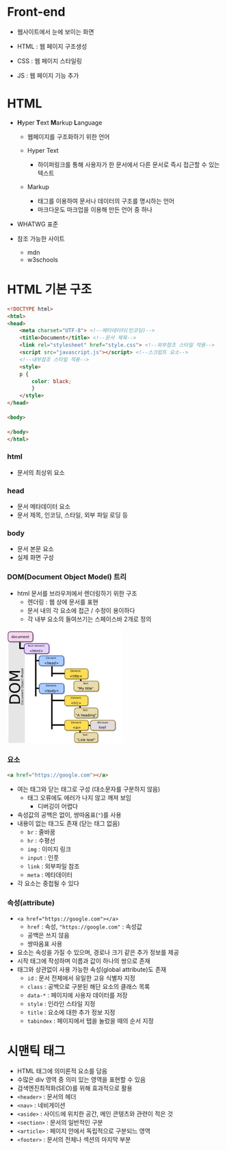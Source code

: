 # Front-end

- 웹사이트에서 눈에 보이는 화면

- HTML : 웹 페이지 구조생성
- CSS : 웹 페이지 스타일링
- JS : 웹 페이지 기능 추가



# HTML

- **H**yper **T**ext **M**arkup **L**anguage
  - 웹페이지를 구조화하기 위한 언어

  - Hyper Text
    - 하이퍼링크를 통해 사용자가 한 문서에서 다른 문서로 즉시 접근할 수 있는 텍스트

  - Markup
    - 태그를 이용하여 문서나 데이터의 구조를 명시하는 언어
    - 마크다운도 마크업을 이용해 만든 언어 중 하나

- WHATWG 표준
- 참조 가능한 사이트
  - mdn
  - w3schools



# HTML 기본 구조

```html
<!DOCTYPE html>
<html> 
<head>
    <meta charset="UTF-8"> <!--메타데이터(인코딩)-->
    <title>Document</title> <!--문서 제목-->
    <link rel="stylesheet" href="style.css"> <!--외부참조 스타일 적용-->
    <script src="javascript.js"></script> <!--스크립트 요소-->
    <!--내부참조 스타일 적용-->
    <style>
    p {
        color: black;
        }
    </style>
</head>

<body>

</body>
</html>
```

### html

- 문서의 최상위 요소



### head

- 문서 메타데이터 요소
- 문서 제목, 인코딩, 스타일, 외부 파일 로딩 등



### body

- 문서 본문 요소
- 실제 화면 구성



### DOM(Document Object Model) 트리

- html 문서를 브라우저에서 렌더링하기 위한 구조
  - 렌더링 : 웹 상에 문서를 표현
  - 문서 내의 각 요소에 접근 / 수정이 용이하다
  - 각 내부 요소의 들여쓰기는 스페이스바 2개로 정의

<img src="01_HTML.assets/image-20220207013311552.png" alt="image-20220207013311552" style="zoom:60%;" />

### 요소

```html
<a href="https://google.com"></a>
```

- 여는 태그와 닫는 태그로 구성 (대소문자를 구분하지 않음)
  - 태그 오류에도 에러가 나지 않고 깨져 보임
    - 디버깅이 어렵다
- 속성값의 공백은 없이, 쌍따옴표(`"`)를 사용
- 내용이 없는 태그도 존재 (닫는 태그 없음)
  - `br` : 줄바꿈
  - `hr` : 수평선
  - `img` : 이미지 링크
  - `input` : 인풋
  - `link` : 외부파일 참조
  - `meta` : 메타데이터
- 각 요소는 중첩될 수 있다



### 속성(attribute)

- `<a href="https://google.com"></a>`
  - `href` :  속성, `"https://google.com"` : 속성값
  - 공백은 쓰지 않음
  - 쌍따옴표 사용
- 요소는 속성을 가질 수 있으며, 경로나 크기 같은 추가 정보를 제공
- 시작 태그에 작성하며 이름과 값이 하나의 쌍으로 존재
- 태그와 상관없이 사용 가능한 속성(global attribute)도 존재
  - `id` : 문서 전체에서 유일한 고유 식별자 지정
  - `class` : 공백으로 구분된 해단 요소의 클래스 목록
  - `data-*` : 페이지에 사용자 데이터를 저장
  - `style` : 인라인 스타일 지정
  - `title` : 요소에 대한 추가 정보 지정
  - `tabindex` : 페이지에서 탭을 눌렀을 때의 순서 지정



# 시맨틱 태그

- HTML 태그에 의미론적 요소를 담음
- 수많은 div 영역 중 의미 있는 영역을 표현할 수 있음
- 검색엔진최적화(SEO)를 위해 효과적으로 활용
- `<header>` : 문서의 헤더
- `<nav>` : 네비게이션
- `<aside>` : 사이드에 위치한 공간, 메인 콘텡츠와 관련이 적은 것
- `<section>` : 문서의 일반적인 구분
- `<article>` : 페이지 안에서 독립적으로 구분되느 영역
- `<footer>` : 문서의 전체나 섹션의 마지막 부분

